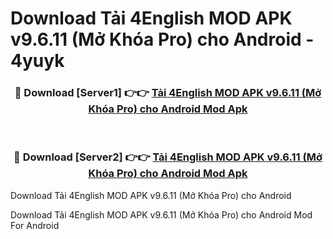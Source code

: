 # Download Tải 4English MOD APK v9.6.11 (Mở Khóa Pro) cho Android - 4yuyk


<div align="center">
<h3>🔴 Download [Server1] 👉👉 <a href="https://apk-comot.site?title=Tải_4English_MOD_APK_v9.6.11_(Mở_Khóa_Pro)_cho_Android">Tải 4English MOD APK v9.6.11 (Mở Khóa Pro) cho Android Mod Apk</a></h3><br>
<h3>🔴 Download [Server2] 👉👉 <a href="https://apk-comot.site?title=Tải_4English_MOD_APK_v9.6.11_(Mở_Khóa_Pro)_cho_Android">Tải 4English MOD APK v9.6.11 (Mở Khóa Pro) cho Android Mod Apk</a></h3>
</div>



Download Tải 4English MOD APK v9.6.11 (Mở Khóa Pro) cho Android 

Download Tải 4English MOD APK v9.6.11 (Mở Khóa Pro) cho Android Mod For Android
